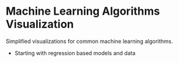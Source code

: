# Machine Learning Algorithms Visualization

Simplified visualizations for common machine learning algorithms.

- Starting with regression based models and data